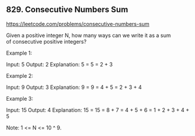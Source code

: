 ## 829. Consecutive Numbers Sum

https://leetcode.com/problems/consecutive-numbers-sum

Given a positive integer N, how many ways can we write it as a sum of consecutive positive integers?

Example 1:

Input: 5
Output: 2
Explanation: 5 = 5 = 2 + 3

Example 2:

Input: 9
Output: 3
Explanation: 9 = 9 = 4 + 5 = 2 + 3 + 4

Example 3:

Input: 15
Output: 4
Explanation: 15 = 15 = 8 + 7 = 4 + 5 + 6 = 1 + 2 + 3 + 4 + 5

Note: 1 <= N <= 10 ^ 9.
